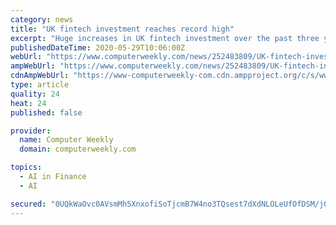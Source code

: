 ```yaml
---
category: news
title: "UK fintech investment reaches record high"
excerpt: "Huge increases in UK fintech investment over the past three years has seen the sector explode, but most of the activity is still concentrated in London."
publishedDateTime: 2020-05-29T10:06:00Z
webUrl: "https://www.computerweekly.com/news/252483809/UK-fintech-investment-reaches-record-high"
ampWebUrl: "https://www.computerweekly.com/news/252483809/UK-fintech-investment-reaches-record-high?amp=1"
cdnAmpWebUrl: "https://www-computerweekly-com.cdn.ampproject.org/c/s/www.computerweekly.com/news/252483809/UK-fintech-investment-reaches-record-high?amp=1"
type: article
quality: 24
heat: 24
published: false

provider:
  name: Computer Weekly
  domain: computerweekly.com

topics:
  - AI in Finance
  - AI

secured: "0UQkWaOvc0AVsmMh5XnxofiSoTjcmB7W4no3TQsest7dXdNLOLeUfOfDSM/jQrvuGRmqlwacmkfM4HLLQ9Gz0QwbwHVc1plbCOHHQ12BiT0GhCB68EJNX+6LjiIPjIOCEHiBJRDRGDUpKfBnduDSmQ4qJUH1l//ji6ys5h8Yxxw2JwOtyvGae6XKeCULqZfc41lK/0WfiI7ipjfgj9UjLezOk5CZWSa0oS0LjIBh+YqgmdPG69XwvCZs/BBqlSLlqhzxqdofCVlAlj+pXgw0fBgNWxrmgyuH4/+wwC7GSVViauP4+4xyr8kngQlx2hYEsOeznCeOF1d3sRR1hIH2qgB+kNSVOCGcJhzuq6lHgMla5KXFOu0svn9H+am23nx4cGkwNGglWzEL4gxlDLW+7GWdiXrQVb0Sgdef1YcHbePuV4ncnL3QAEsJ72udsUxzyaxYD7WA+0IwZ+xoqF670+p/K3EPmWgtwScryLWZXsU=;hNHLdvplUMWGI4ZRxoUxnA=="
---
```


